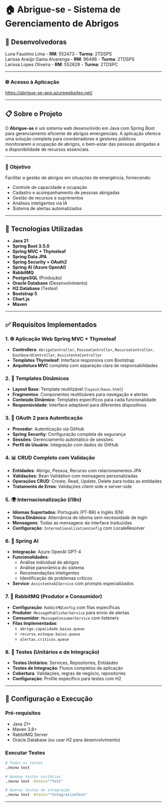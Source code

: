 # 🏠 Abrigue-se - Sistema de Gerenciamento de Abrigos

## 👥 Desenvolvedoras

Luna Faustino Lima - **RM**: 552473 - **Turma**: 2TDSPS <br>
Larissa Araújo Gama Alvarenga - **RM**: 96496 - **Turma**: 2TDSPS <br>
Larissa Lopes Oliveira - **RM**: 552628 - **Turma**: 2TDSPC 

---

### 🌐 Acesso à Aplicação

https://abrigue-se-app.azurewebsites.net/

---

## 📋 Sobre o Projeto

O **Abrigue-se** é um sistema web desenvolvido em Java com Spring Boot para gerenciamento eficiente de abrigos emergenciais. A aplicação oferece uma solução completa para coordenadores e gestores públicos monitorarem a ocupação de abrigos, o bem-estar das pessoas abrigadas e a disponibilidade de recursos essenciais.

---

### 🎯 Objetivo

Facilitar a gestão de abrigos em situações de emergência, fornecendo:
- Controle de capacidade e ocupação
- Cadastro e acompanhamento de pessoas abrigadas
- Gestão de recursos e suprimentos
- Análises inteligentes via IA
- Sistema de alertas automatizados

---

## 🚀 Tecnologias Utilizadas

- **Java 21**
- **Spring Boot 3.5.0**
- **Spring MVC + Thymeleaf**
- **Spring Data JPA**
- **Spring Security + OAuth2**
- **Spring AI (Azure OpenAI)**
- **RabbitMQ**
- **PostgreSQL** (Produção)
- **Oracle Database** (Desenvolvimento)
- **H2 Database** (Testes)
- **Bootstrap 5**
- **Chart.js**
- **Maven**

---

## ✅ Requisitos Implementados

### 1. 🌐 Aplicação Web Spring MVC + Thymeleaf
- **Controllers**: `AbrigoController`, `PessoaController`, `RecursoController`, `DashboardController`, `AssistenteController`
- **Templates Thymeleaf**: Interface responsiva com Bootstrap
- **Arquitetura MVC** completa com separação clara de responsabilidades

### 2. 🎨 Templates Dinâmicos
- **Layout Base**: Template reutilizável (`layout/base.html`)
- **Fragmentos**: Componentes reutilizáveis para navegação e alertas
- **Conteúdo Dinâmico**: Templates específicos para cada funcionalidade
- **Responsividade**: Interface adaptável para diferentes dispositivos

### 3. 🔐 OAuth 2 para Autenticação
- **Provedor**: Autenticação via GitHub
- **Spring Security**: Configuração completa de segurança
- **Sessões**: Gerenciamento automático de sessões
- **Perfil do Usuário**: Integração com dados do GitHub

### 4. 📊 CRUD Completo com Validação
- **Entidades**: Abrigo, Pessoa, Recurso com relacionamentos JPA
- **Validações**: Bean Validation com mensagens personalizadas
- **Operações CRUD**: Create, Read, Update, Delete para todas as entidades
- **Tratamento de Erros**: Validações client-side e server-side

### 5. 🌍 Internacionalização (i18n)
- **Idiomas Suportados**: Português (PT-BR) e Inglês (EN)
- **Troca Dinâmica**: Alternância de idioma sem necessidade de login
- **Mensagens**: Todas as mensagens da interface traduzidas
- **Configuração**: `InternationalizationConfig` com LocaleResolver

### 6. 🤖 Spring AI
- **Integração**: Azure OpenAI GPT-4
- **Funcionalidades**:
  - Análise individual de abrigos
  - Análise panorâmica do sistema
  - Recomendações inteligentes
  - Identificação de problemas críticos
- **Service**: `AssistenteAIService` com prompts especializados

### 7. 🐰 RabbitMQ (Produtor e Consumidor)
- **Configuração**: `RabbitMQConfig` com filas específicas
- **Produtor**: `MessagePublisherService` para envio de alertas
- **Consumidor**: `MessageConsumerService` com listeners
- **Filas Implementadas**:
  - `abrigo.capacidade.baixa.queue`
  - `recurso.estoque.baixo.queue`
  - `alertas.criticos.queue`

### 8. 🧪 Testes (Unitários e de Integração)
- **Testes Unitários**: Services, Repositories, Entidades
- **Testes de Integração**: Fluxos completos da aplicação
- **Cobertura**: Validações, regras de negócio, repositories
- **Configuração**: Profile específico para testes com H2

---

## 🔧 Configuração e Execução

### Pré-requisitos
- Java 21+
- Maven 3.8+
- RabbitMQ Server
- Oracle Database (ou usar H2 para desenvolvimento)

### Executar Testes
```bash
# Todos os testes
./mvnw test

# Apenas testes unitários
./mvnw test -Dtest="*Test"

# Apenas testes de integração
./mvnw test -Dtest="*IntegrationTest"
```

---